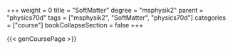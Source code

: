 +++
weight = 0
title = "SoftMatter"
degree = "msphysik2"
parent = "physics70d"
tags = ["msphysik2", "SoftMatter", "physics70d"]
categories = ["course"]
bookCollapseSection = false
+++

{{< genCoursePage >}}
